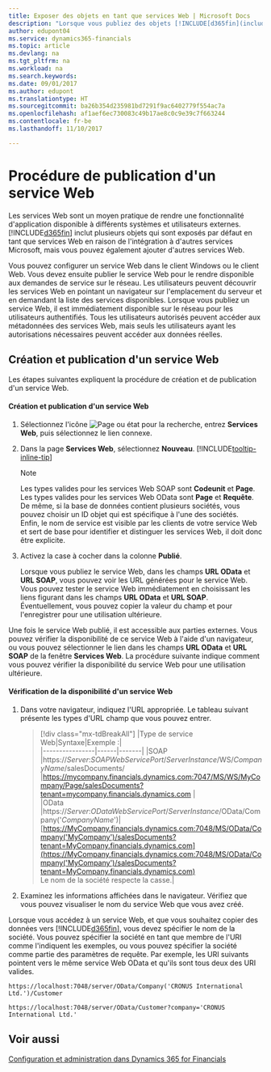 ```yaml
---
title: Exposer des objets en tant que services Web | Microsoft Docs
description: "Lorsque vous publiez des objets [!INCLUDE[d365fin](includes/d365fin_md.md)] en tant que services Web, ils sont immédiatement disponibles sur le réseau."
author: edupont04
ms.service: dynamics365-financials
ms.topic: article
ms.devlang: na
ms.tgt_pltfrm: na
ms.workload: na
ms.search.keywords: 
ms.date: 09/01/2017
ms.author: edupont
ms.translationtype: HT
ms.sourcegitcommit: ba26b354d235981bd7291f9ac6402779f554ac7a
ms.openlocfilehash: af1aef6ec730083c49b17ae8c0c9e39c7f663244
ms.contentlocale: fr-be
ms.lasthandoff: 11/10/2017

---
```

# <a name="how-to-publish-a-web-service"></a>Procédure de publication d'un service Web
Les services Web sont un moyen pratique de rendre une fonctionnalité d'application disponible à différents systèmes et utilisateurs externes. [!INCLUDE[d365fin](includes/d365fin_md.md)] inclut plusieurs objets qui sont exposés par défaut en tant que services Web en raison de l'intégration à d'autres services Microsoft, mais vous pouvez également ajouter d'autres services Web.  

Vous pouvez configurer un service Web dans le client Windows ou le client Web. Vous devez ensuite publier le service Web pour le rendre disponible aux demandes de service sur le réseau. Les utilisateurs peuvent découvrir les services Web en pointant un navigateur sur l'emplacement du serveur et en demandant la liste des services disponibles. Lorsque vous publiez un service Web, il est immédiatement disponible sur le réseau pour les utilisateurs authentifiés. Tous les utilisateurs autorisés peuvent accéder aux métadonnées des services Web, mais seuls les utilisateurs ayant les autorisations nécessaires peuvent accéder aux données réelles.

## <a name="creating-and-publishing-a-web-service"></a>Création et publication d'un service Web  
 Les étapes suivantes expliquent la procédure de création et de publication d'un service Web.  

#### <a name="to-create-and-publish-a-web-service"></a>Création et publication d'un service Web  

1.  Sélectionnez l'icône ![Page ou état pour la recherche](media/ui-search/search_small.png "Page ou état pour la recherche"), entrez **Services Web**, puis sélectionnez le lien connexe.  

2.  Dans la page **Services Web**, sélectionnez **Nouveau**. [!INCLUDE[tooltip-inline-tip](includes/tooltip-inline-tip_md.md)]  

    > [!NOTE]  
    >  Les types valides pour les services Web SOAP sont **Codeunit** et **Page**. Les types valides pour les services Web OData sont **Page** et **Requête**.  
    De même, si la base de données contient plusieurs sociétés, vous pouvez choisir un ID objet qui est spécifique à l'une des sociétés.  
    Enfin, le nom de service est visible par les clients de votre service Web et sert de base pour identifier et distinguer les services Web, il doit donc être explicite.

3.  Activez la case à cocher dans la colonne **Publié**.  

     Lorsque vous publiez le service Web, dans les champs **URL OData** et **URL SOAP**, vous pouvez voir les URL générées pour le service Web. Vous pouvez tester le service Web immédiatement en choisissant les liens figurant dans les champs **URL OData** et **URL SOAP**. Éventuellement, vous pouvez copier la valeur du champ et pour l'enregistrer pour une utilisation ultérieure.  

Une fois le service Web publié, il est accessible aux parties externes. Vous pouvez vérifier la disponibilité de ce service Web à l'aide d'un navigateur, ou vous pouvez sélectionner le lien dans les champs **URL OData** et **URL SOAP** de la fenêtre **Services Web**. La procédure suivante indique comment vous pouvez vérifier la disponibilité du service Web pour une utilisation ultérieure.  

#### <a name="to-verify-the-availability-of-a-web-service"></a>Vérification de la disponibilité d'un service Web  

1.  Dans votre navigateur, indiquez l'URL appropriée. Le tableau suivant présente les types d'URL champ que vous pouvez entrer.  

    >    [!div class="mx-tdBreakAll"]
    >    |Type de service Web|Syntaxe|Exemple :|  
    >    |----------------|------|-------|
    >    |SOAP |https://*Server*:*SOAPWebServicePort*/*ServerInstance*/WS/*CompanyName*/salesDocuments/ |https://mycompany.financials.dynamics.com:7047/MS/WS/MyCompany/Page/salesDocuments?tenant=mycompany.financials.dynamics.com |  
    >    |OData |https://*Server*:*ODataWebServicePort*/*ServerInstance*/OData/Company('*CompanyName*')|[https://MyCompany.financials.dynamics.com:7048/MS/OData/Company('MyCompany')/salesDocuments?tenant=MyCompany.financials.dynamics.com](https://MyCompany.financials.dynamics.com:7048/MS/OData/Company('MyCompany')/salesDocuments?tenant=MyCompany.financials.dynamics.com) <br />    Le nom de la société respecte la casse.|

2.  Examinez les informations affichées dans le navigateur. Vérifiez que vous pouvez visualiser le nom du service Web que vous avez créé.  

 Lorsque vous accédez à un service Web, et que vous souhaitez copier des données vers [!INCLUDE[d365fin](includes/d365fin_md.md)], vous devez spécifier le nom de la société. Vous pouvez spécifier la société en tant que membre de l'URI comme l'indiquent les exemples, ou vous pouvez spécifier la société comme partie des paramètres de requête. Par exemple, les URI suivants pointent vers le même service Web OData et qu'ils sont tous deux des URI valides.  

```  
https://localhost:7048/server/OData/Company('CRONUS International Ltd.')/Customer  
```  

```  
https://localhost:7048/server/OData/Customer?company='CRONUS International Ltd.'  
```  

## <a name="see-also"></a>Voir aussi  
[Configuration et administration dans Dynamics 365 for Financials](admin-setup-and-administration.md)  


